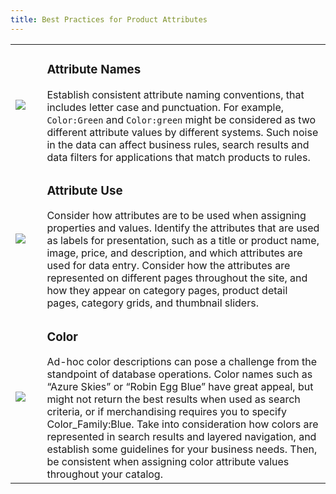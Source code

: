 ```yaml
---
title: Best Practices for Product Attributes
---
```


<table>
      <tbody>
         <tr>
            <td width="10%">
               <img src="{% link images/images/assets/checkbox.png %}" class="checkbox" />
            </td>
            <td><h3 class="tableBodyBold">Attribute Names</h3>Establish consistent attribute naming conventions, that includes letter case and punctuation. For example, <code>Color:Green</code> and  <code>Color:green</code> might be considered as two different attribute values by different systems. Such noise in the data can affect business rules, search results and data filters for applications that match products to rules.</td>
         </tr>
         <tr>
            <td width="10%">
               <img src="{% link images/images/assets/checkbox.png %}" class="checkbox" />
            </td>
            <td><h3 class="tableBodyBold">Attribute Use</h3>Consider how attributes are to be used when assigning properties and values. Identify the attributes that are used as labels for presentation, such as a title or product name, image, price, and description, and which attributes are used for data entry. Consider how the attributes are represented on different pages throughout the site, and how they appear on category pages, product detail pages, category grids, and thumbnail sliders.<br /></td>
         </tr>
         <tr>
            <td width="10%">
               <img src="{% link images/images/assets/checkbox.png %}" class="checkbox" />
            </td>
            <td><h3 class="tableBodyBold">Color </h3>Ad-hoc color descriptions can pose a challenge from the standpoint of database operations. Color names such as “Azure Skies” or “Robin Egg Blue” have great appeal, but might not return the best results when used as search criteria, or if merchandising requires you to specify Color_Family:Blue. Take into consideration how colors are represented in search results and layered navigation, and establish some guidelines for your business needs. Then, be consistent when assigning color attribute values throughout your catalog.<br /></td>
         </tr>
      </tbody>
   </table>

